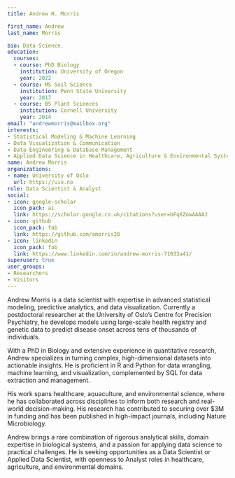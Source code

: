 ```yaml
---
title: Andrew H. Morris

first_name: Andrew
last_name: Morris

bio: Data Science.
education:
  courses:
  - course: PhD Biology
    institution: University of Oregon
    year: 2022
  - course: MS Soil Science
    institution: Penn State University
    year: 2017
  - course: BS Plant Sciences
    institution: Cornell University
    year: 2014
email: "andrewmorris@mailbox.org"
interests:
- Statistical Modeling & Machine Learning
- Data Visualization & Communication
- Data Engineering & Database Management
- Applied Data Science in Healthcare, Agriculture & Environmental Systems
name: Andrew Morris
organizations:
- name: University of Oslo
  url: https://uio.no
role: Data Scientist & Analyst
social:
- icon: google-scholar
  icon_pack: ai
  link: https://scholar.google.co.uk/citations?user=bFq6ZowAAAAJ
- icon: github
  icon_pack: fab
  link: https://github.com/amorris28
- icon: linkedin
  icon_pack: fab
  link: https://www.linkedin.com/in/andrew-morris-71033a41/
superuser: true
user_groups:
- Researchers
- Visitors
---
```


Andrew Morris is a data scientist with expertise in advanced statistical modeling, predictive analytics, and data visualization. Currently a postdoctoral researcher at the University of Oslo’s Centre for Precision Psychiatry, he develops models using large-scale health registry and genetic data to predict disease onset across tens of thousands of individuals.

With a PhD in Biology and extensive experience in quantitative research, Andrew specializes in turning complex, high-dimensional datasets into actionable insights. He is proficient in R and Python for data wrangling, machine learning, and visualization, complemented by SQL for data extraction and management.

His work spans healthcare, aquaculture, and environmental science, where he has collaborated across disciplines to inform both research and real-world decision-making. His research has contributed to securing over $3M in funding and has been published in high-impact journals, including Nature Microbiology.

Andrew brings a rare combination of rigorous analytical skills, domain expertise in biological systems, and a passion for applying data science to practical challenges. He is seeking opportunities as a Data Scientist or Applied Data Scientist, with openness to Analyst roles in healthcare, agriculture, and environmental domains.

